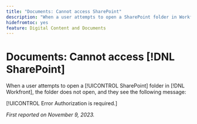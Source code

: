 ```yaml
---
title: "Documents: Cannot access SharePoint"
description: "When a user attempts to open a SharePoint folder in Workfront, the folder does not open, and they see a message."
hidefromtoc: yes
feature: Digital Content and Documents
---
```


# Documents: Cannot access [!DNL SharePoint]

<!--WF and WFP-->

When a user attempts to open a [!UICONTROL SharePoint] folder in [!DNL Workfront], the folder does not open, and they see the following message:

[!UICONTROL Error
Authorization is required.]

_First reported on November 9, 2023._

